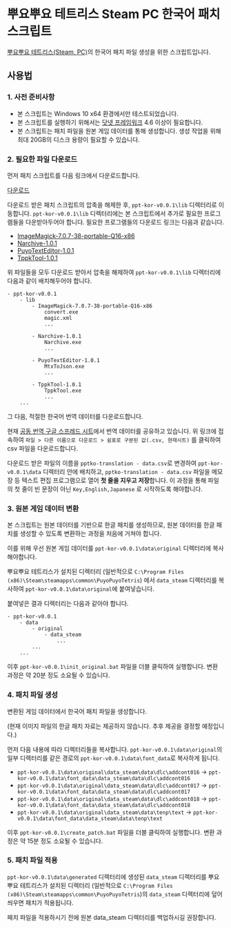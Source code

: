 # 뿌요뿌요 테트리스 Steam PC 한국어 패치 스크립트

[뿌요뿌요 테트리스(Steam, PC)](https://store.steampowered.com/app/546050/Puyo_PuyoTetris/)의 한국어 패치 파일 생성을 위한 스크립트입니다.

## 사용법

### 1. 사전 준비사항

- 본 스크립트는 Windows 10 x64 환경에서만 테스트되었습니다.
- 본 스크립트를 실행하기 위해서는 [닷넷 프레임워크](https://www.microsoft.com/net/download/dotnet-framework-runtime) 4.6 이상이 필요합니다.
- 본 스크립트는 패치 파일을 원본 게임 데이터를 통해 생성합니다. 생성 작업을 위해 최대 20GB의 디스크 용량이 필요할 수 있습니다.

### 2. 필요한 파일 다운로드

먼저 패치 스크립트를 다음 링크에서 다운로드합니다.

[다운로드](https://github.com/yf-dev/puyopuyotetris-kor/releases/download/v0.0.1/ppt-kor-v0.0.1.zip)

다운로드 받은 패치 스크립트의 압축을 해제한 후, `ppt-kor-v0.0.1\lib` 디렉터리로 이동합니다.
`ppt-kor-v0.0.1\lib` 디렉터리에는 본 스크립트에서 추가로 필요한 프로그램들을 다운받아두어야 합니다. 필요한 프로그램들의 다운로드 링크는 다음과 같습니다.

- [ImageMagick-7.0.7-38-portable-Q16-x86](http://ftp.icm.edu.pl/packages/ImageMagick/binaries/ImageMagick-7.0.7-38-portable-Q16-x86.zip)
- [Narchive-1.0.1](https://github.com/nickworonekin/narchive/releases/download/v1.0.1/Narchive-1.0.1.zip)
- [PuyoTextEditor-1.0.1](https://github.com/nickworonekin/puyo-text-editor/releases/download/v1.0.1/PuyoTextEditor-1.0.1.zip)
- [TppkTool-1.0.1](https://github.com/nickworonekin/tppk-tool/releases/download/v1.0.1/TppkTool-1.0.1.zip)


위 파일들을 모두 다운로드 받아서 압축을 해제하여 `ppt-kor-v0.0.1\lib` 디렉터리에 다음과 같이 배치해두어야 합니다.

```
- ppt-kor-v0.0.1
    - lib
        - ImageMagick-7.0.7-38-portable-Q16-x86
            convert.exe
            magic.xml
            ...

        - Narchive-1.0.1
            Narchive.exe
            ...

        - PuyoTextEditor-1.0.1
            MtxToJson.exe
            ...

        - TppkTool-1.0.1
            TppkTool.exe
            ...
    ...
```

그 다음, 적절한 한국어 번역 데이터를 다운로드합니다.

현재 [공동 번역 구글 스프레드 시트](https://docs.google.com/spreadsheets/d/1Kg2Jxd6kqH5cLxLITU3AF19ufxCvn4-H7m_DI5et4ZE)에서 번역 데이터를 공유하고 있습니다.
위 링크에 접속하여 `파일 > 다른 이름으로 다운로드 > 쉼표로 구분된 값(.csv, 현재시트)` 를 클릭하여 csv 파일을 다운로드합니다.

다운로드 받은 파일의 이름을 `pptko-translation - data.csv`로 변경하여 `ppt-kor-v0.0.1\data` 디렉터리 안에 배치하고, `pptko-translation - data.csv` 파일을 메모장 등 텍스트 편집 프로그램으로 열어 **첫 줄을 지우고 저장**합니다.
이 과정을 통해 파일의 첫 줄이 빈 문장이 아닌 `Key,English,Japanese` 로 시작하도록 해야합니다.

### 3. 원본 게임 데이터 변환

본 스크립트는 원본 데이터를 기반으로 한글 패치를 생성하므로, 원본 데이터를 한글 패치를 생성할 수 있도록 변환하는 과정을 처음에 거쳐야 합니다.

이를 위해 우선 원본 게임 데이터를 `ppt-kor-v0.0.1\data\original` 디렉터리에 복사해야합니다.

뿌요뿌요 테트리스가 설치된 디렉터리 (일반적으로 `C:\Program Files (x86)\Steam\steamapps\common\PuyoPuyoTetris`) 에서 `data_steam` 디렉터리를 복사하여 `ppt-kor-v0.0.1\data\original`에 붙여넣습니다.

붙여넣은 결과 디렉터리는 다음과 같아야 합니다.

```
- ppt-kor-v0.0.1
    - data
        - original
            - data_steam
                ...
        ...
    ...
```

이후 `ppt-kor-v0.0.1\init_original.bat` 파일을 더블 클릭하여 실행합니다.
변환 과정은 약 20분 정도 소요될 수 있습니다.

### 4. 패치 파일 생성

변환된 게임 데이터에서 한국어 패치 파일을 생성합니다.

(현재 이미지 파일의 한글 패치 자료는 제공하지 않습니다. 추후 제공을 결정할 예정입니다.)

먼저 다음 내용에 따라 디렉터리들을 복사합니다.
`ppt-kor-v0.0.1\data\original`의 일부 디렉터리를 같은 경로의 `ppt-kor-v0.0.1\data\font_data`로 복사하게 됩니다.

- `ppt-kor-v0.0.1\data\original\data_steam\data\dlc\addcont016` -> `ppt-kor-v0.0.1\data\font_data\data_steam\data\dlc\addcont016`
- `ppt-kor-v0.0.1\data\original\data_steam\data\dlc\addcont017` -> `ppt-kor-v0.0.1\data\font_data\data_steam\data\dlc\addcont017`
- `ppt-kor-v0.0.1\data\original\data_steam\data\dlc\addcont018` -> `ppt-kor-v0.0.1\data\font_data\data_steam\data\dlc\addcont018`
- `ppt-kor-v0.0.1\data\original\data_steam\data\tenp\text` -> `ppt-kor-v0.0.1\data\font_data\data_steam\data\tenp\text`

이후 `ppt-kor-v0.0.1\create_patch.bat` 파일을 더블 클릭하여 실행합니다.
변환 과정은 약 15분 정도 소요될 수 있습니다.

### 5. 패치 파일 적용

`ppt-kor-v0.0.1\data\generated` 디렉터리에 생성된 `data_steam` 디렉터리를 뿌요뿌요 테트리스가 설치된 디렉터리 (일반적으로 `C:\Program Files (x86)\Steam\steamapps\common\PuyoPuyoTetris`)의 `data_steam` 디렉터리에 덮어씌우면 패치가 적용됩니다.

패치 파일을 적용하시기 전에 원본 data_steam 디렉터리를 백업하시길 권장합니다.


